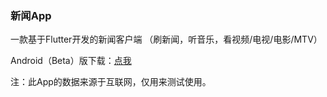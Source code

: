 ### 新闻App

一款基于Flutter开发的新闻客户端
（刷新闻，听音乐，看视频/电视/电影/MTV）

Android（Beta）版下载：<a href="https://github.com/bytegriffin/news_app/releases/download/%E6%96%B0%E9%97%BBApp-0.4.0-beta/App-0.4.0-beta.apk">点我</a>

注：此App的数据来源于互联网，仅用来测试使用。
